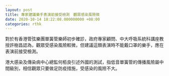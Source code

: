 ```yaml
---
layout: post
title: 專家建議樂手表演前接受檢測　觀眾感染風險微
date: 2020-10-14 18:22:08.000000000 +08:00
categories: rthk
---
```


對於有香港管弦樂團單簧管樂師初步確診，政府專家顧問、中大呼吸系統科講座教授許樹昌認為，觀眾受感染風險較微，但建議這類表演時不能戴口罩的樂手，應在表演前接受檢測。

港大感染及傳染病中心總監何栢良引述外國的測試，指低音單簧管的傳播風險屬中間級別，相信觀眾只要做足防疫措施，受感染的風險不大。
